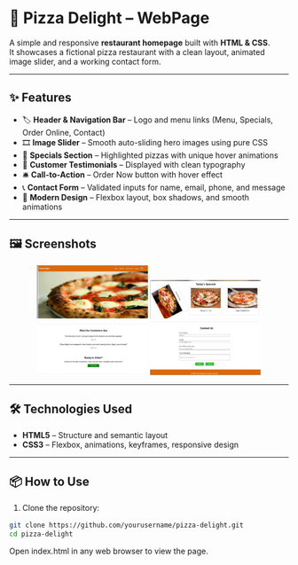 # 🍕 Pizza Delight – WebPage

A simple and responsive **restaurant homepage** built with **HTML & CSS**.  
It showcases a fictional pizza restaurant with a clean layout, animated image slider, and a working contact form.

---

## ✨ Features

- 🏷 **Header & Navigation Bar** – Logo and menu links (Menu, Specials, Order Online, Contact)
- 🎞 **Image Slider** – Smooth auto-sliding hero images using pure CSS
- 🍕 **Specials Section** – Highlighted pizzas with unique hover animations
- 💬 **Customer Testimonials** – Displayed with clean typography
- 🛎 **Call-to-Action** – Order Now button with hover effect
- 📞 **Contact Form** – Validated inputs for name, email, phone, and message
- 🎨 **Modern Design** – Flexbox layout, box shadows, and smooth animations

---

## 🖼 Screenshots

<p align="center">
  <img src="./images/slider.jpg" alt="Sliders Section" width="200" />
  <img src="./images/specials.jpg" alt="Specials Section" width="200" />
  <img src="./images/feedbacks.jpg" alt="Customer Feedback Section" width="200" />
  <img src="./images/contactUS.jpg" alt="Contact Us Section" width="200" />
</p>


---

## 🛠 Technologies Used

- **HTML5** – Structure and semantic layout  
- **CSS3** – Flexbox, animations, keyframes, responsive design  

---

## 📦 How to Use

1. Clone the repository:
```bash
git clone https://github.com/yourusername/pizza-delight.git
cd pizza-delight
```
Open index.html in any web browser to view the page.





